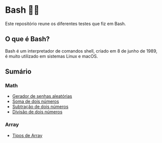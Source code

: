 
# Bash 🧑‍💻

Este repositório reune os diferentes testes que fiz em Bash.
## O que é Bash?
Bash é um interpretador de comandos shell, criado em 8 de junho de 1989, é muito utilizado em sistemas Linux e macOS.

## Sumário
### Math
 - [Gerador de senhas aleatórias](https://github.com/mfelipesoares/Bash/blob/main/Math/geradorSenhas.sh)
 - [Soma de dois números](https://github.com/mfelipesoares/Bash/blob/main/Math/somaNumeros.sh)
 - [Subtração de dois números](https://github.com/mfelipesoares/Bash/blob/main/Math/subtraiNumeros.sh)
 - [Divisão de dois números](https://github.com/mfelipesoares/Bash/blob/main/Math/divideNumeros.sh.sh)
### Array
 - [Tipos de Array](https://github.com/mfelipesoares/Bash/blob/main/Array/tiposArray.sh)
